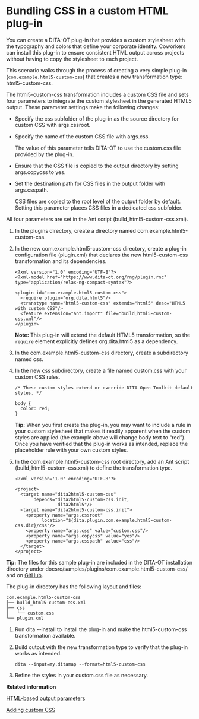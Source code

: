 # Bundling CSS in a custom HTML plug-in

You can create a DITA-OT plug-in that provides a custom stylesheet with the typography and colors that define your corporate identity. Coworkers can install this plug-in to ensure consistent HTML output across projects without having to copy the stylesheet to each project.

This scenario walks through the process of creating a very simple plug-in \(`com.example.html5-custom-css`\) that creates a new transformation type: html5-custom-css.

The html5-custom-css transformation includes a custom CSS file and sets four parameters to integrate the custom stylesheet in the generated HTML5 output. These parameter settings make the following changes:

-   Specify the css subfolder of the plug-in as the source directory for custom CSS with args.cssroot.

-   Specify the name of the custom CSS file with args.css.

    The value of this parameter tells DITA-OT to use the custom.css file provided by the plug-in.

-   Ensure that the CSS file is copied to the output directory by setting args.copycss to yes.

-   Set the destination path for CSS files in the output folder with args.csspath.

    CSS files are copied to the root level of the output folder by default. Setting this parameter places CSS files in a dedicated css subfolder.


All four parameters are set in the Ant script \(build\_html5-custom-css.xml\).

1.  In the plugins directory, create a directory named com.example.html5-custom-css.

2.  In the new com.example.html5-custom-css directory, create a plug-in configuration file \(plugin.xml\) that declares the new html5-custom-css transformation and its dependencies.

    ```
    <?xml version="1.0" encoding="UTF-8"?>
    <?xml-model href="https://www.dita-ot.org/rng/plugin.rnc" type="application/relax-ng-compact-syntax"?>
    
    <plugin id="com.example.html5-custom-css">
      <require plugin="org.dita.html5"/>
      <transtype name="html5-custom-css" extends="html5" desc="HTML5 with custom CSS"/>
      <feature extension="ant.import" file="build_html5-custom-css.xml"/>
    </plugin>
    ```

    **Note:** This plug-in will extend the default HTML5 transformation, so the `require` element explicitly defines org.dita.html5 as a dependency.

3.  In the com.example.html5-custom-css directory, create a subdirectory named css.

4.  In the new css subdirectory, create a file named custom.css with your custom CSS rules.

    ```
    /* These custom styles extend or override DITA Open Toolkit default styles. */
    
    body {
      color: red;
    }
    ```

    **Tip:** When you first create the plug-in, you may want to include a rule in your custom stylesheet that makes it readily apparent when the custom styles are applied \(the example above will change body text to “red”\). Once you have verified that the plug-in works as intended, replace the placeholder rule with your own custom styles.

5.  In the com.example.html5-custom-css root directory, add an Ant script \(build\_html5-custom-css.xml\) to define the transformation type.

    ```
    <?xml version='1.0' encoding='UTF-8'?>
    
    <project>
      <target name="dita2html5-custom-css"
           depends="dita2html5-custom-css.init,
                    dita2html5"/>
      <target name="dita2html5-custom-css.init">
        <property name="args.cssroot"
              location="${dita.plugin.com.example.html5-custom-css.dir}/css"/>
        <property name="args.css" value="custom.css"/>
        <property name="args.copycss" value="yes"/>
        <property name="args.csspath" value="css"/>
      </target>
    </project>
    ```


**Tip:** The files for this sample plug-in are included in the DITA-OT installation directory under docsrc/samples/plugins/com.example.html5-custom-css/ and on [GitHub](https://github.com/dita-ot/docs/tree/develop/samples/plugins/com.example.html5-custom-css).

The plug-in directory has the following layout and files:

```
com.example.html5-custom-css
├── build_html5-custom-css.xml
├── css
│   └── custom.css
└── plugin.xml
```

1.  Run dita --install to install the plug-in and make the html5-custom-css transformation available.
2.  Build output with the new transformation type to verify that the plug-in works as intended.

    ```
    dita --input=my.ditamap --format=html5-custom-css
    ```

3.  Refine the styles in your custom.css file as necessary.

**Related information**  


[HTML-based output parameters](../parameters/parameters-base-html.md)

[Adding custom CSS](../topics/html-customization-css.md)

